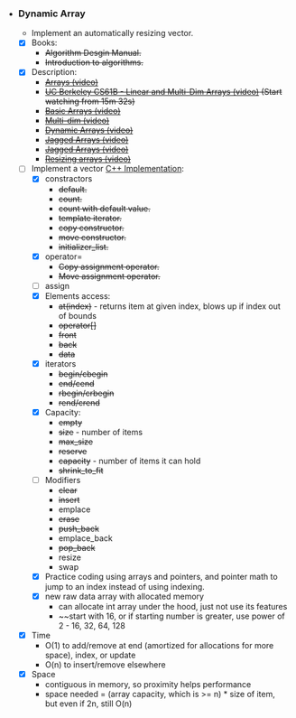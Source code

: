 - ### Dynamic Array
    - Implement an automatically resizing vector.
    - [x] Books:
        - ~~Algorithm Desgin Manual.~~
        - ~~Introduction to algorithms.~~
    - [x] Description:
        - ~~[Arrays (video)](https://www.coursera.org/learn/data-structures/lecture/OsBSF/arrays)~~
        - ~~[UC Berkeley CS61B - Linear and Multi-Dim Arrays (video)](https://archive.org/details/ucberkeley_webcast_Wp8oiO_CZZE) (Start watching from 15m 32s)~~
        - ~~[Basic Arrays (video)](https://archive.org/details/0102WhatYouShouldKnow/02_04-basicArrays.mp4)~~
        - ~~[Multi-dim (video)](https://archive.org/details/0102WhatYouShouldKnow/02_05-multidimensionalArrays.mp4)~~
        - ~~[Dynamic Arrays (video)](https://www.coursera.org/learn/data-structures/lecture/EwbnV/dynamic-arrays)~~
        - ~~[Jagged Arrays (video)](https://www.youtube.com/watch?v=1jtrQqYpt7g)~~
        - ~~[Jagged Arrays (video)](https://archive.org/details/0102WhatYouShouldKnow/02_06-jaggedArrays.mp4)~~
        - ~~[Resizing arrays (video)](https://archive.org/details/0102WhatYouShouldKnow/03_01-resizableArrays.mp4)~~
    - [ ] Implement a vector [C++ Implementation](https://gitlab.com/wow2006/datastructures/-/tree/master/DataStructures%2FDynamicArray):
        - [x] constractors
            - ~~default.~~
            - ~~count.~~
            - ~~count with default value.~~
            - ~~template iterator.~~
            - ~~copy constructor.~~
            - ~~move constructor.~~
            - ~~initializer_list.~~
        - [x] operator=
            - ~~Copy assignment operator.~~
            - ~~Move assignment operator.~~
        - [ ] assign
        - [x] Elements access:
            - ~~at(index)~~ - returns item at given index, blows up if index out of bounds
            - ~~operator[]~~
            - ~~front~~
            - ~~back~~
            - ~~data~~
        - [x] iterators
            - ~~begin/cbegin~~
            - ~~end/cend~~
            - ~~rbegin/crbegin~~
            - ~~rend/crend~~
        - [x] Capacity:
            - ~~empty~~
            - ~~size~~ - number of items
            - ~~max_size~~
            - ~~reserve~~
            - ~~capacity~~ - number of items it can hold
            - ~~shrink_to_fit~~
        - [ ] Modifiers
            - ~~clear~~
            - ~~insert~~
            - emplace
            - ~~erase~~
            - ~~push_back~~
            - emplace_back
            - ~~pop_back~~
            - resize
            - swap
        - [x] Practice coding using arrays and pointers, and pointer math to jump to an index instead of using indexing.
        - [x] new raw data array with allocated memory
            - can allocate int array under the hood, just not use its features
            - ~~start with 16, or if starting number is greater, use power of 2 - 16, 32, 64, 128
    - [x] Time
        - O(1) to add/remove at end (amortized for allocations for more space), index, or update
        - O(n) to insert/remove elsewhere
    - [x] Space
        - contiguous in memory, so proximity helps performance
        - space needed = (array capacity, which is >= n) * size of item, but even if 2n, still O(n)

